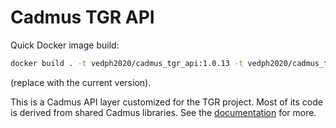 # Cadmus TGR API

Quick Docker image build:

```bash
docker build . -t vedph2020/cadmus_tgr_api:1.0.13 -t vedph2020/cadmus_tgr_api:latest
```

(replace with the current version).

This is a Cadmus API layer customized for the TGR project. Most of its code is derived from shared Cadmus libraries. See the [documentation](https://github.com/vedph/cadmus_doc/blob/master/api/creating.md) for more.
